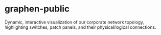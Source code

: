 # graphen-public
Dynamic, interactive visualization of our corporate network topology, highlighting switches, patch panels, and their physical/logical connections.
